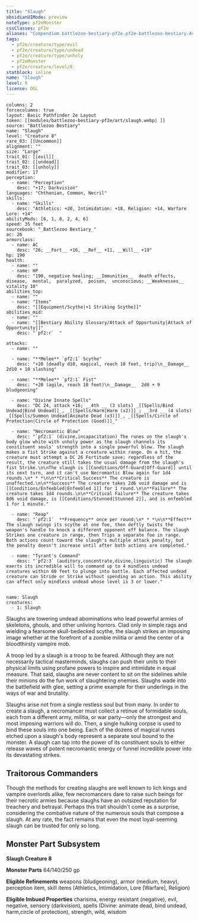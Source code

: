 ```yaml
---
title: "Slaugh"
obsidianUIMode: preview
noteType: pf2eMonster
cssClasses: pf2e
aliases: "Compendium.battlezoo-bestiary-pf2e.pf2e-battlezoo-bestiary.Actor.U00qFSIqKRy8pFR2" 
tags:
  - pf2e/creature/type/evil
  - pf2e/creature/type/undead
  - pf2e/creature/type/unholy
  - pf2eMonster
  - pf2e/creature/level/8
statblock: inline
name: "Slaugh"
level: 8
license: OGL
---
```


```statblock
columns: 2
forcecolumns: true
layout: Basic Pathfinder 2e Layout
token: [[modules/battlezoo-bestiary-pf2e/art/slaugh.webp| ]]
source: "Battlezoo Bestiary"
name: "Slaugh"
level: "Creature 8"
rare_03: [[Uncommon]]
alignment: ""
size: "Large"
trait_01: [[evil]]
trait_02: [[undead]]
trait_03: [[unholy]]
modifier: 17
perception:
  - name: "Perception"
    desc: "+17; Darkvision"
languages: "Chthonian, Common, Necril"
skills:
  - name: "Skills"
    desc: "Athletics: +20, Intimidation: +18, Religion: +14, Warfare Lore: +14"
abilityMods: [6, 1, 0, 2, 4, 6]
speed: 35 feet
sourcebook: "_Battlezoo Bestiary_"
ac: 26
armorclass:
  - name: AC
    desc: "26; __Fort__ +16, __Ref__ +11, __Will__ +19"
hp: 190
health:
  - name: ""
  - name: HP
    desc: "190, negative healing; __Immunities__  death effects,  disease,  mental,  paralyzed,  poison,  unconscious; __Weaknesses__ vitality 10"
abilities_top:
  - name: ""
  - name: "Items"
    desc: "[[Equipment/Scythe|+1 Striking Scythe]]"
abilities_mid:
  - name: ""
  - name: "[[Bestiary Ability Glossary/Attack of Opportunity|Attack of Opportunity]]"
    desc: "`pf2:r`  "

attacks:
  - name: ""

  - name: "**Melee** `pf2:1` Scythe"
    desc: "+20 (deadly d10, magical, reach 10 feet, trip)\n__Damage__  2d10 + 10 slashing"

  - name: "**Melee** `pf2:1` Fist"
    desc: "+20 (agile, reach 10 feet)\n__Damage__  2d8 + 9 bludgeoning"

  - name: "Divine Innate Spells"
    desc: "DC 24, attack +16; __4th __ (3 slots) _[[Spells/Bind Undead|Bind Undead]]_, _[[Spells/Harm|Harm (x2)]]_; __3rd __ (4 slots) _[[Spells/Summon Undead|Animate Dead (x3)]]_, _[[Spells/Circle of Protection|Circle of Protection (Good)]]_"

  - name: "Necromantic Blow"
    desc: "`pf2:1` (divine,incapacitation) The runes on the slaugh's body glow white with unholy power as the slaugh channels its constituent souls' strength into a single powerful blow. The slaugh makes a fist Strike against a creature within range. On a hit, the creature must attempt a DC 26 Fortitude save; regardless of the result, the creature still takes the usual damage from the slaugh's fist Strike.\n\nThe slaugh is [[Conditions/Off-Guard|Off-Guard]] until its next turn, and it can't use Necromantic Blow again for 1d4 rounds.\n* * *\n\n**Critical Success** The creature is unaffected.\n\n**Success** The creature takes 2d6 void damage and is [[Conditions/Enfeebled|Enfeebled 1]] for 1 round.\n\n**Failure** The creature takes 1d4 rounds.\n\n**Critical Failure** The creature takes 8d6 void damage, is [[Conditions/Stunned|Stunned 2]], and is enfeebled 1 for 1 minute."

  - name: "Reap"
    desc: "`pf2:1`  **Frequency** once per round;\n* * *\n\n**Effect** The slaugh swings its scythe at one foe, then deftly twists the weapon's handle to knock a different opponent off balance. The slaugh Strikes one creature in range, then Trips a separate foe in range. Both actions count toward the slaugh's multiple attack penalty, but the penalty doesn't increase until after both actions are completed."

  - name: "Tyrant's Command"
    desc: "`pf2:3` (auditory,concentrate,divine,linguistic) The slaugh exerts its incredible will to command up to 4 mindless undead creatures within 60 feet to plunge into battle. Each affected undead creature can Stride or Strike without spending an action. This ability can affect only mindless undead whose level is 3 or lower."
 
```

```encounter-table
name: Slaugh
creatures:
  - 1: Slaugh
```



Slaughs are towering undead abominations who lead powerful armies of skeletons, ghouls, and other unliving horrors. Clad only in simple rags and wielding a fearsome skull-bedecked scythe, the slaugh strikes an imposing image whether at the forefront of a zombie militia or amid the center of a bloodthirsty vampire mob.

A troop led by a slaugh is a troop to be feared. Although they are not necessarily tactical masterminds, slaughs can push their units to their physical limits using profane powers to inspire and intimidate in equal measure. That said, slaughs are never content to sit on the sidelines while their minions do the fun work of slaughtering enemies. Slaughs wade into the battlefield with glee, setting a prime example for their underlings in the ways of war and brutality.

Slaughs arise not from a single restless soul but from many. In order to create a slaugh, a necromancer must collect a retinue of formidable souls, each from a different army, militia, or war party—only the strongest and most imposing warriors will do. Then, a single hulking corpse is used to bind these souls into one being. Each of the dozens of magical runes etched upon a slaugh's body represent a separate soul bound to the monster. A slaugh can tap into the power of its constituent souls to either release waves of potent necromantic energy or funnel incredible power into its devastating strikes.

## Traitorous Commanders

Though the methods for creating slaughs are well known to lich kings and vampire overlords alike, few necromancers dare to raise such beings for their necrotic armies because slaughs have an outsized reputation for treachery and betrayal. Perhaps this trait shouldn't come as a surprise, considering the combative nature of the numerous souls that compose a slaugh. At any rate, the fact remains that even the most loyal-seeming slaugh can be trusted for only so long.

## Monster Part Subsystem

**Slaugh Creature 8**

**Monster Parts** 64/140/250 gp

**Eligible Refinements** weapons (bludgeoning), armor (medium, heavy), perception item, skill items (Athletics, Intimidation, Lore \[Warfare\], Religion)

**Eligible Imbued Properties** charisma, energy resistant (negative), evil, negative, sensory (darkvision), spells (Divine: animate dead, bind undead, harm,circle of protection), strength, wild, wisdom
